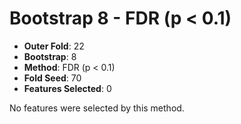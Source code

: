 # Bootstrap 8 - FDR (p < 0.1)

- **Outer Fold**: 22
- **Bootstrap**: 8
- **Method**: FDR (p < 0.1)
- **Fold Seed**: 70
- **Features Selected**: 0

No features were selected by this method.
